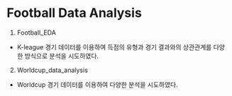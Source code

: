 # Football Data Analysis

1. Football_EDA
  * K-league 경기 데이터를 이용하여 득점의 유형과 경기 결과와의 상관관계를 다양한 방식으로 분석을 시도하였다.

2. Worldcup_data_analysis
  * Worldcup 경기 데이터를 이용하여 다양한 분석을 시도하였다.
